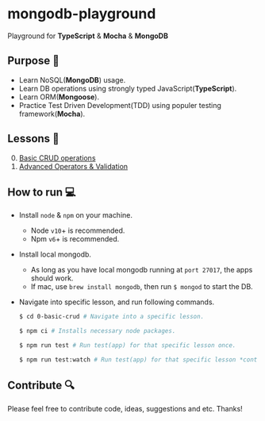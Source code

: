 # mongodb-playground

Playground for **TypeScript** & **Mocha** & **MongoDB**

## Purpose 🎯

- Learn NoSQL(**MongoDB**) usage.
- Learn DB operations using strongly typed JavaScript(**TypeScript**).
- Learn ORM(**Mongoose**).
- Practice Test Driven Development(TDD) using populer testing framework(**Mocha**).

## Lessons 📝

0. [Basic CRUD operations](0-basic-crud)
1. [Advanced Operators & Validation](1-mongo-operators)

## How to run 💻

- Install `node` & `npm` on your machine.
  - Node `v10`+ is recommended.
  - Npm `v6`+ is recommended.

- Install local mongodb.
  - As long as you have local mongodb running at `port 27017`, the apps should work.
  - If mac, use `brew install mongodb`, then run `$ mongod` to start the DB.

- Navigate into specific lesson, and run following commands.

  ```bash
  $ cd 0-basic-crud # Navigate into a specific lesson.

  $ npm ci # Installs necessary node packages.

  $ npm run test # Run test(app) for that specific lesson once.

  $ npm run test:watch # Run test(app) for that specific lesson *continuously*.
  ```

## Contribute 🔍

Please feel free to contribute code, ideas, suggestions and etc. Thanks!
